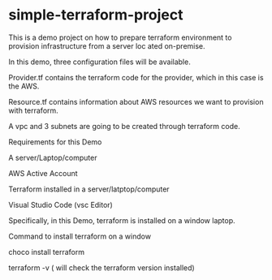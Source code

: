 # simple-terraform-project

This is a demo project on how to prepare terraform environment to provision infrastructure from a server loc ated on-premise. 

In this demo, three configuration files will be available. 

Provider.tf contains the terraform code for the provider, which in this case is the AWS. 

Resource.tf contains information about AWS resources we want to provision with terraform. 

A vpc and 3 subnets are going to be created through terraform code. 

Requirements for this Demo 

A server/Laptop/computer

AWS Active Account 

Terraform installed in a server/latptop/computer

Visual Studio Code (vsc Editor)

Specifically, in this Demo, terraform is installed on a window laptop. 

Command to install terraform on a window  

choco install terraform 

terraform -v ( will check the terraform version installed) 




